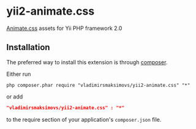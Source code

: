 yii2-animate.css
============

[Animate.css](https://daneden.github.io/animate.css/) assets for Yii PHP framework 2.0 

Installation
------------
The preferred way to install this extension is through [composer](http://getcomposer.org/download/).

Either run

```
php composer.phar require "vladimirsmaksimovs/yii2-animate.css" "*"
```

or add

```json
"vladimirsmaksimovs/yii2-animate.css" : "*"
```

to the require section of your application's `composer.json` file.

